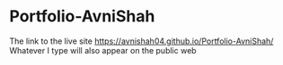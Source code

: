 # Portfolio-AvniShah
The link to the live site https://avnishah04.github.io/Portfolio-AvniShah/
Whatever I type will also appear on the public web

